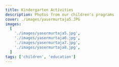 ```yaml
---
title: Kindergarten Activities
description: Photos from our children's programs
cover: ./images/yasermurtaja5.JPG
images:
  [
    './images/yasermurtaja5.jpg',
    './images/yasermurtaja6.jpg',
    './images/yasermurtaja7.jpg',
    './images/yasermurtaja8.jpg',
  ]
tags: ['children', 'education']
---
```

